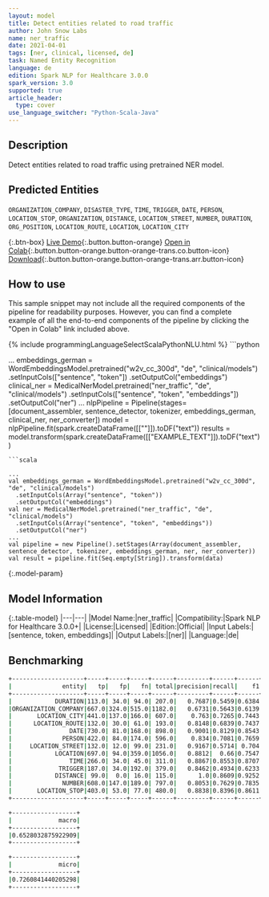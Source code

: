```yaml
---
layout: model
title: Detect entities related to road traffic
author: John Snow Labs
name: ner_traffic
date: 2021-04-01
tags: [ner, clinical, licensed, de]
task: Named Entity Recognition
language: de
edition: Spark NLP for Healthcare 3.0.0
spark_version: 3.0
supported: true
article_header:
  type: cover
use_language_switcher: "Python-Scala-Java"
---
```


## Description

Detect entities related to road traffic using pretrained NER model.

## Predicted Entities

`ORGANIZATION_COMPANY`, `DISASTER_TYPE`, `TIME`, `TRIGGER`, `DATE`, `PERSON`, `LOCATION_STOP`, `ORGANIZATION`, `DISTANCE`, `LOCATION_STREET`, `NUMBER`, `DURATION`, `ORG_POSITION`, `LOCATION_ROUTE`, `LOCATION`, `LOCATION_CITY`

{:.btn-box}
[Live Demo](https://demo.johnsnowlabs.com/healthcare/NER_TRAFFIC_DE/){:.button.button-orange}
[Open in Colab](https://colab.research.google.com/github/JohnSnowLabs/spark-nlp-workshop/blob/master/tutorials/Certification_Trainings/Healthcare/1.Clinical_Named_Entity_Recognition_Model.ipynb){:.button.button-orange.button-orange-trans.co.button-icon}
[Download](https://s3.amazonaws.com/auxdata.johnsnowlabs.com/clinical/models/ner_traffic_de_3.0.0_3.0_1617260858901.zip){:.button.button-orange.button-orange-trans.arr.button-icon}

## How to use

This sample snippet may not include all the required components of the pipeline for readability purposes. However, you can find a complete example of all the end-to-end components of the pipeline by clicking the "Open in Colab" link included above.




<div class="tabs-box" markdown="1">
{% include programmingLanguageSelectScalaPythonNLU.html %}
```python

...
embeddings_german = WordEmbeddingsModel.pretrained("w2v_cc_300d", "de", "clinical/models")  .setInputCols(["sentence", "token"])  .setOutputCol("embeddings")
clinical_ner = MedicalNerModel.pretrained("ner_traffic", "de", "clinical/models")   .setInputCols(["sentence", "token", "embeddings"])   .setOutputCol("ner")
...
nlpPipeline = Pipeline(stages=[document_assembler, sentence_detector, tokenizer, embeddings_german, clinical_ner, ner_converter])
model = nlpPipeline.fit(spark.createDataFrame([[""]]).toDF("text"))
results = model.transform(spark.createDataFrame([["EXAMPLE_TEXT"]]).toDF("text"))
```
```scala

...
val embeddings_german = WordEmbeddingsModel.pretrained("w2v_cc_300d", "de", "clinical/models")
  .setInputCols(Array("sentence", "token"))
  .setOutputCol("embeddings")
val ner = MedicalNerModel.pretrained("ner_traffic", "de", "clinical/models")
  .setInputCols(Array("sentence", "token", "embeddings"))
  .setOutputCol("ner")
...
val pipeline = new Pipeline().setStages(Array(document_assembler, sentence_detector, tokenizer, embeddings_german, ner, ner_converter))
val result = pipeline.fit(Seq.empty[String]).transform(data)
```
</div>

{:.model-param}
## Model Information

{:.table-model}
|---|---|
|Model Name:|ner_traffic|
|Compatibility:|Spark NLP for Healthcare 3.0.0+|
|License:|Licensed|
|Edition:|Official|
|Input Labels:|[sentence, token, embeddings]|
|Output Labels:|[ner]|
|Language:|de|


## Benchmarking
```bash
+--------------------+-----+-----+-----+------+---------+------+------+
|              entity|   tp|   fp|   fn| total|precision|recall|    f1|
+--------------------+-----+-----+-----+------+---------+------+------+
|            DURATION|113.0| 34.0| 94.0| 207.0|   0.7687|0.5459|0.6384|
|ORGANIZATION_COMPANY|667.0|324.0|515.0|1182.0|   0.6731|0.5643|0.6139|
|       LOCATION_CITY|441.0|137.0|166.0| 607.0|    0.763|0.7265|0.7443|
|      LOCATION_ROUTE|132.0| 30.0| 61.0| 193.0|   0.8148|0.6839|0.7437|
|                DATE|730.0| 81.0|168.0| 898.0|   0.9001|0.8129|0.8543|
|              PERSON|422.0| 84.0|174.0| 596.0|    0.834|0.7081|0.7659|
|     LOCATION_STREET|132.0| 12.0| 99.0| 231.0|   0.9167|0.5714| 0.704|
|            LOCATION|697.0| 94.0|359.0|1056.0|   0.8812|  0.66|0.7547|
|                TIME|266.0| 34.0| 45.0| 311.0|   0.8867|0.8553|0.8707|
|             TRIGGER|187.0| 34.0|192.0| 379.0|   0.8462|0.4934|0.6233|
|            DISTANCE| 99.0|  0.0| 16.0| 115.0|      1.0|0.8609|0.9252|
|              NUMBER|608.0|147.0|189.0| 797.0|   0.8053|0.7629|0.7835|
|       LOCATION_STOP|403.0| 53.0| 77.0| 480.0|   0.8838|0.8396|0.8611|
+--------------------+-----+-----+-----+------+---------+------+------+

+------------------+
|             macro|
+------------------+
|0.6528032875922909|
+------------------+

+------------------+
|             micro|
+------------------+
|0.7260841440205298|
+------------------+
```